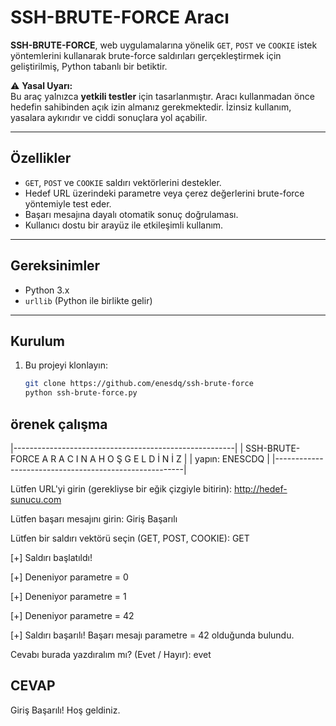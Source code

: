# SSH-BRUTE-FORCE Aracı  

**SSH-BRUTE-FORCE**, web uygulamalarına yönelik `GET`, `POST` ve `COOKIE` istek yöntemlerini kullanarak brute-force saldırıları gerçekleştirmek için geliştirilmiş, Python tabanlı bir betiktir.  

⚠ **Yasal Uyarı:**  
Bu araç yalnızca **yetkili testler** için tasarlanmıştır. Aracı kullanmadan önce hedefin sahibinden açık izin almanız gerekmektedir. İzinsiz kullanım, yasalara aykırıdır ve ciddi sonuçlara yol açabilir.

---

## Özellikler  
- `GET`, `POST` ve `COOKIE` saldırı vektörlerini destekler.  
- Hedef URL üzerindeki parametre veya çerez değerlerini brute-force yöntemiyle test eder.  
- Başarı mesajına dayalı otomatik sonuç doğrulaması.  
- Kullanıcı dostu bir arayüz ile etkileşimli kullanım.  

---

## Gereksinimler  
- Python 3.x  
- `urllib` (Python ile birlikte gelir)  

---

## Kurulum  
1. Bu projeyi klonlayın:  
   ```bash
   git clone https://github.com/enesdq/ssh-brute-force
   python ssh-brute-force.py
 ## örenek çalışma

 
 |-------------------------------------------------------|
|          SSH-BRUTE-FORCE   A R A C I N A   H O Ş G E L D İ N İ Z          |
|                 yapın: ENESCDQ                  |
|-------------------------------------------------------|

Lütfen URL'yi girin (gerekliyse bir eğik çizgiyle bitirin): http://hedef-sunucu.com

Lütfen başarı mesajını girin: Giriş Başarılı

Lütfen bir saldırı vektörü seçin (GET, POST, COOKIE): GET

[+] Saldırı başlatıldı!

[+] Deneniyor parametre = 0

[+] Deneniyor parametre = 1

[+] Deneniyor parametre = 42

[+] Saldırı başarılı! Başarı mesajı parametre = 42 olduğunda bulundu.

Cevabı burada yazdıralım mı? (Evet / Hayır): evet

## CEVAP ##

Giriş Başarılı! Hoş geldiniz.
